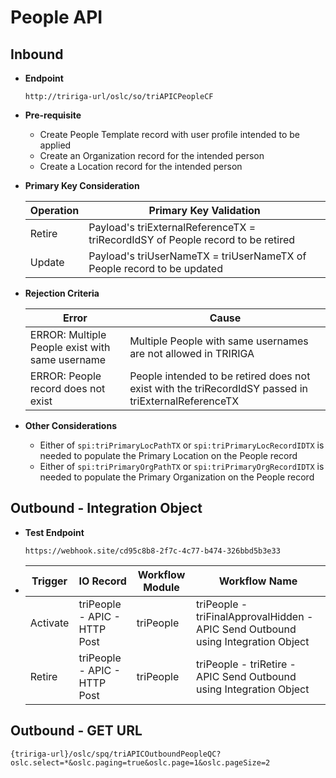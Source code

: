 # People API


## Inbound

- **Endpoint**
  ```
  http://tririga-url/oslc/so/triAPICPeopleCF
  ```

- **Pre-requisite**
  
  - Create People Template record with user profile intended to be applied
  - Create an Organization record for the intended person
  - Create a Location record for the intended person

- **Primary Key Consideration**

  Operation | Primary Key Validation
  ---|---
  Retire | Payload's triExternalReferenceTX = triRecordIdSY of People record to be retired
  Update | Payload's triUserNameTX = triUserNameTX of People record to be updated
  
- **Rejection Criteria**

  Error | Cause
  ---|---
  ERROR: Multiple People exist with same username | Multiple People with same usernames are not allowed in TRIRIGA
  ERROR: People record does not exist | People intended to be retired does not exist with the triRecordIdSY passed in triExternalReferenceTX

- **Other Considerations**

  - Either of `spi:triPrimaryLocPathTX` or `spi:triPrimaryLocRecordIDTX` is needed to populate the Primary Location on the People record
  - Either of `spi:triPrimaryOrgPathTX` or `spi:triPrimaryOrgRecordIDTX` is needed to populate the Primary Organization on the People record


## Outbound - Integration Object

- **Test Endpoint**
  ```
  https://webhook.site/cd95c8b8-2f7c-4c77-b474-326bbd5b3e33
  ```
  
- Trigger | IO Record | Workflow Module | Workflow Name 
  ---|---|---|---
  Activate | triPeople - APIC - HTTP Post | triPeople | triPeople - triFinalApprovalHidden - APIC Send Outbound using Integration Object 
  Retire | triPeople - APIC - HTTP Post | triPeople | triPeople - triRetire - APIC Send Outbound using Integration Object 
  
## Outbound - GET URL

```
{tririga-url}/oslc/spq/triAPICOutboundPeopleQC?oslc.select=*&oslc.paging=true&oslc.page=1&oslc.pageSize=2
```
